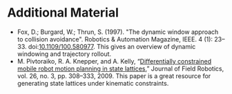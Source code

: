 # Additional Material

* Fox, D.; Burgard, W.; Thrun, S. (1997). "The dynamic window approach to collision avoidance". Robotics & Automation Magazine, IEEE. 4 (1): 23–33. doi:[10.1109/100.580977](https://doi.org/10.1109%2F100.580977). This gives an overview of dynamic windowing and trajectory rollout.
* M. Pivtoraiko, R. A. Knepper, and A. Kelly, “[Differentially constrained mobile robot motion planning in state lattices](https://onlinelibrary.wiley.com/doi/abs/10.1002/rob.20285),” Journal of Field Robotics, vol. 26, no. 3, pp. 308–333, 2009.  This paper is a great resource for generating state lattices under kinematic constraints.

